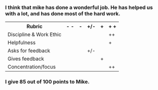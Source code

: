 <h3>I think that mike has done a wonderful job. He has helped us with a lot, and has done most of the hard work.</h3>
<table>
<tr>
    <th>Rubric</th>
    <th>- -</th>
    <th>-</th>
    <th>+/-</th>
    <th>+</th>
    <th>+ +</th>
</tr>
<tr>
    <td>Discipline & Work Ethic</td>
    <td></td>
    <td></td>
    <td></td>
    <td></td>
    <td>++</td>
</tr>
<tr>
    <td>Helpfulness</td>
    <td></td>
    <td></td>
    <td></td>
    <td></td>
    <td>+</td>
</tr>
<tr>
    <td>Asks for feedback</td>
    <td></td>
    <td></td>
    <td>+/-</td>
    <td></td>
    <td></td>
</tr>
<tr>
    <td>Gives feedback</td>
    <td></td>
    <td></td>
    <td></td>
    <td>+</td>
    <td></td>
</tr>
<tr>
    <td>Concentration/focus</td>
    <td></td>
    <td></td>
    <td></td>
    <td></td>
    <td>++</td>
</tr>
</table>
<h3>I give 85 out of 100 points to Mike.</h3>
